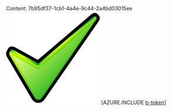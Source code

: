 Content: 7b95df37-1cb1-4a4e-9c44-2a4bd03015ee![image](806e17c4-b69b-400b-a28b-21cfaa988142.png)
[AZURE.INCLUDE [b-token](b8e757a2-7994-4e3e-9b06-b73750b8c785.md)]
